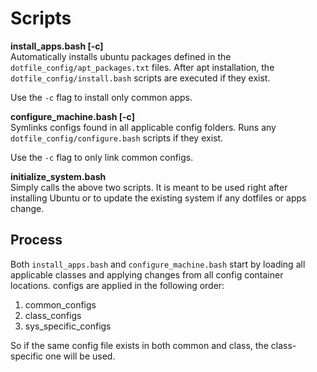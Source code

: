# Scripts

**install_apps.bash [-c]**  
Automatically installs ubuntu packages defined in the
`dotfile_config/apt_packages.txt` files.
After apt installation, the `dotfile_config/install.bash` scripts are executed
if they exist.

Use the `-c` flag to install only common apps.

**configure_machine.bash [-c]**  
Symlinks configs found in all applicable config folders.
Runs any `dotfile_config/configure.bash` scripts if they exist.

Use the `-c` flag to only link common configs.

**initialize_system.bash**  
Simply calls the above two scripts. It is meant to be used right after
installing Ubuntu or to update the existing system if any dotfiles or apps
change.

## Process

Both `install_apps.bash` and `configure_machine.bash` start by loading all
applicable classes and applying changes from all config container locations.
configs are applied in the following order:
1. common_configs
2. class_configs
3. sys_specific_configs

So if the same config file exists in both common and class, the class-specific
one will be used.
